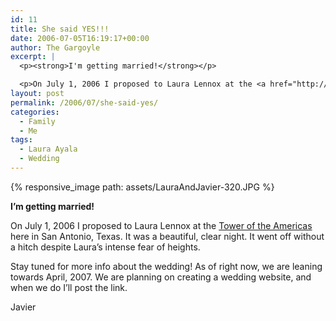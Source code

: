 ```yaml
---
id: 11
title: She said YES!!!
date: 2006-07-05T16:19:17+00:00
author: The Gargoyle
excerpt: |
  <p><strong>I'm getting married!</strong></p>

  <p>On July 1, 2006 I proposed to Laura Lennox at the <a href="http://www.toweroftheamericas.com">Tower of the Americas</a> here in San Antonio, Texas.  It was a beautiful, clear night.  It went off without a hitch despite Laura's intense fear of heights.</p>
layout: post
permalink: /2006/07/she-said-yes/
categories:
  - Family
  - Me
tags:
  - Laura Ayala
  - Wedding
---
```


{% responsive_image path: assets/LauraAndJavier-320.JPG %}

**I&#8217;m getting married!**

On July 1, 2006 I proposed to Laura Lennox at the [Tower of the Americas](http://www.toweroftheamericas.com) here in San Antonio, Texas. It was a beautiful, clear night. It went off without a hitch despite Laura&#8217;s intense fear of heights.

Stay tuned for more info about the wedding! As of right now, we are leaning towards April, 2007. We are planning on creating a wedding website, and when we do I&#8217;ll post the link.

Javier
